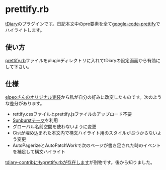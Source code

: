 prettify.rb
===========

[tDiary](http://www.tdiary.org/)のプラグインです。日記本文中のpre要素を全て[google-code-prettify](http://code.google.com/p/google-code-prettify/)でハイライトします。

使い方
------

[prettify.rb](https://raw.github.com/raimon49/prettify.rb/master/prettify.rb)ファイルをpluginディレクトリに入れてtDiaryの設定画面から有効にして下さい。

仕様
----

[elpeoさんのオリジナル実装](http://elpeo.jp/diary/20070329p03.html)から私が自分の好みに改変したものです。次のような差分があります。

* rettify.cssファイルとprettify.jsファイルのアップロード不要
* [Sunburstテーマ](http://google-code-prettify.googlecode.com/svn/trunk/styles/index.html)を利用
* グローバル名前空間を使わないように変更
* Gistが埋め込まれた本文内で構文ハイライト用のスタイルがぶつからないよう変更
* AutoPagerizeとAutoPatchWorkで次のページが書き足された時のイベントを補足して構文ハイライト

[tdiary-contribにもprettify.rbが存在します](https://raw.github.com/tdiary/tdiary-contrib/master/plugin/prettify.rb)が別物です。後から知りました。
